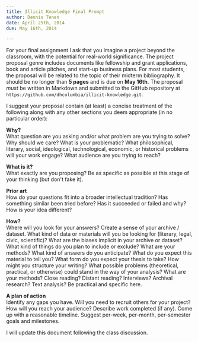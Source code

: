 ```yaml
---
title: Illicit Knowledge Final Prompt
author: Dennis Tenen
date: April 25th, 2014
due: May 16th, 2014

---
```


For your final assignment I ask that you imagine a project beyond the classroom, with the potential for real-world significance. The project proposal genre includes documents like fellowship and grant applications, book and article pitches, and start-up business plans. For most students, the proposal will be related to the topic of their midterm bibliography. It should be no longer than **5 pages** and is due on **May 16th**. The proposal *must* be written in Markdown and submitted to the GitHub repository at `https://github.com/dhcolumbia/illicit-knowledge.git`. 

I suggest your proposal contain (at least) a concise treatment of the following along with any other sections you deem appropriate (in no particular order):

**Why?**  
What question are you asking and/or what problem are you trying to solve? Why should we care? What is your problematic? What philosophical, literary, social, ideological, technological, economic, or historical problems will your work engage? What audience are you trying to reach?

**What is it?**  
What exactly are you proposing? Be as specific as possible at this stage of your thinking (but don't fake it).

**Prior art**  
How do your questions fit into a broader intellectual tradition? Has something similar been tried before? Has it succeeded or failed and why? How is your idea different?

**How?**  
Where will you look for your answers? Create a sense of your archive / dataset. What kind of data or materials will you be looking for (literary, legal, civic, scientific)?  What are the biases implicit in your archive or dataset? What kind of things do you plan to include or exclude? What are your methods?  What kind of answers do you anticipate? What do you expect this material to tell you?  What form do you expect your thesis to take?  How might you structure your writing? What possible problems (theoretical, practical, or otherwise) could stand in the way of your analysis? What are your methods? Close reading?  Distant reading? Interviews? Archival research? Text analysis? Be practical and specific here.

**A plan of action**  
Identify any gaps you have. Will you need to recruit others for your project? How will you reach your audience? Describe work completed (if any). Come up with a reasonable timeline. Suggest per-week, per-month, per-semester goals and milestones. 

I will update this document following the class discussion. 
